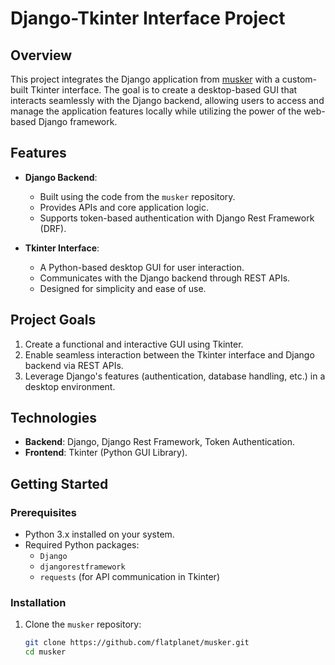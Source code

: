 # Django-Tkinter Interface Project

## Overview

This project integrates the Django application from [musker](https://github.com/flatplanet/musker.git) with a custom-built Tkinter interface. The goal is to create a desktop-based GUI that interacts seamlessly with the Django backend, allowing users to access and manage the application features locally while utilizing the power of the web-based Django framework.

## Features

- **Django Backend**:
  - Built using the code from the `musker` repository.
  - Provides APIs and core application logic.
  - Supports token-based authentication with Django Rest Framework (DRF).

- **Tkinter Interface**:
  - A Python-based desktop GUI for user interaction.
  - Communicates with the Django backend through REST APIs.
  - Designed for simplicity and ease of use.

## Project Goals

1. Create a functional and interactive GUI using Tkinter.
2. Enable seamless interaction between the Tkinter interface and Django backend via REST APIs.
3. Leverage Django's features (authentication, database handling, etc.) in a desktop environment.

## Technologies

- **Backend**: Django, Django Rest Framework, Token Authentication.
- **Frontend**: Tkinter (Python GUI Library).

## Getting Started

### Prerequisites

- Python 3.x installed on your system.
- Required Python packages: 
  - `Django`
  - `djangorestframework`
  - `requests` (for API communication in Tkinter)

### Installation

1. Clone the `musker` repository:
   ```bash
   git clone https://github.com/flatplanet/musker.git
   cd musker
